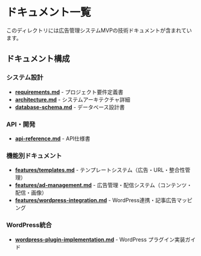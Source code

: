 # ドキュメント一覧

このディレクトリには広告管理システムMVPの技術ドキュメントが含まれています。

## ドキュメント構成

### システム設計

- [**requirements.md**](./requirements.md) - プロジェクト要件定義書
- [**architecture.md**](./architecture.md) - システムアーキテクチャ詳細
- [**database-schema.md**](./database-schema.md) - データベース設計書

### API・開発

- [**api-reference.md**](./api-reference.md) - API仕様書

### 機能別ドキュメント

- [**features/templates.md**](./features/templates.md) - テンプレートシステム（広告・URL・整合性管理）
- [**features/ad-management.md**](./features/ad-management.md) - 広告管理・配信システム（コンテンツ・配信・画像）
- [**features/wordpress-integration.md**](./features/wordpress-integration.md) - WordPress連携・記事広告マッピング

### WordPress統合

- [**wordpress-plugin-implementation.md**](./wordpress-plugin-implementation.md) - WordPress プラグイン実装ガイド
